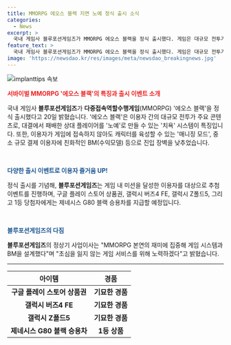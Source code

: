 ```yaml
---
title: MMORPG 에오스 블랙 지면 노예 정식 출시 소식
categories:
  - News
excerpt: >
  국내 게임사 블루포션게임즈가 MMORPG 에오스 블랙을 정식 출시했다. 게임은 대규모 전투가 주요 콘텐츠이며, 치욕 시스템과 매니징 모드를 특징으로 하며, 이에 따라 진입 장벽을 낮췄다. 출시 기념으로 경품 추첨 이벤트를 진행한다. 정상기 블루포션게임즈 사업이사는 MMORPG 본연의 재미에 집중해 초심을 잃지 않는 게임 서비스를 위해 노력하겠다고 말했다.
feature_text: >
  국내 게임사 블루포션게임즈가 MMORPG 에오스 블랙을 정식 출시했다. 게임은 대규모 전투가 주요 콘텐츠이며, 치욕 시스템과 매니징 모드를 특징으로 하며, 이에 따라 진입 장벽을 낮췄다. 출시 기념으로 경품 추첨 이벤트를 진행한다. 정상기 블루포션게임즈 사업이사는 MMORPG 본연의 재미에 집중해 초심을 잃지 않는 게임 서비스를 위해 노력하겠다고 말했다.
image: 'https://newsdao.kr/res/images/meta/newsdao_breakingnews.jpg'
---
```


<p><img src="https://newsdao.kr/res/images/meta/newsdao_breakingnews.jpg" alt="implanttips 속보" /></p>

<p><b><span style="color: #ee2323;">서바이벌 MMORPG '에오스 블랙'의 특징과 출시 이벤트 소개</span></b></p>

<p>국내 게임사 <b>블루포션게임즈</b>가 <b>다중접속역할수행게임</b>(MMORPG) '에오스 블랙'을 정식 출시했다고 20일 밝혔습니다. '에오스 블랙'은 이용자 간의 대규모 전투가 주요 콘텐츠로, 대결에서 패배한 상대 플레이어를 '노예'로 만들 수 있는 '치욕' 시스템이 특징입니다. 또한, 이용자가 게임에 접속하지 않아도 캐릭터를 육성할 수 있는 '매니징 모드', 중소 규모 결제 이용자에 친화적인 BM(수익모델) 등으로 진입 장벽을 낮추었습니다.</p>

<p data-ke-size="size16">&nbsp;</p>

<p><b><span style="color: #1a5490;">다양한 출시 이벤트로 이용자 즐거움 UP!</span></b></p>

<p>정식 출시를 기념해, <b>블루포션게임즈</b>는 게임 내 미션을 달성한 이용자를 대상으로 추첨 이벤트를 진행하며, 구글 플레이 스토어 상품권, 갤럭시 버즈4 FE, 갤럭시 Z폴드5, 그리고 1등 당첨자에게는 제네시스 G80 블랙 승용차를 지급할 예정입니다.</p>

<p data-ke-size="size16">&nbsp;</p>

<p><b><span style="color: #1a5490;">블루포션게임즈의 다짐</span></b></p>

<p><b>블루포션게임즈</b>의 정상기 사업이사는 "MMORPG 본연의 재미에 집중해 게임 시스템과 BM을 설계했다"며 "초심을 잃지 않는 게임 서비스를 위해 노력하겠다"고 밝혔습니다.</p>

<hr>

<table>
<thead>
<tr>
<th style="text-align: center;">아이템</th>
<th style="text-align: center;">경품</th>
</tr>
</thead>
<tbody>
<tr>
<td style="text-align: center; height: 17px;"><b>구글 플레이 스토어 상품권</b></td>
<td style="text-align: center; height: 17px;"><b>기묘한 경품</b></td>
</tr>
<tr>
<td style="text-align: center; height: 17px;"><b>갤럭시 버즈4 FE</b></td>
<td style="text-align: center; height: 17px;"><b>기묘한 경품</b></td>
</tr>
<tr>
<td style="text-align: center; height: 17px;"><b>갤럭시 Z폴드5</b></td>
<td style="text-align: center; height: 17px;"><b>기묘한 경품</b></td>
</tr>
<tr>
<td style="text-align: center; height: 17px;"><b>제네시스 G80 블랙 승용차</b></td>
<td style="text-align: center; height: 17px;"><b>1등 상품</b></td>
</tr>
</tbody>
</table>

<p data-ke-size="size16">&nbsp;</p>

